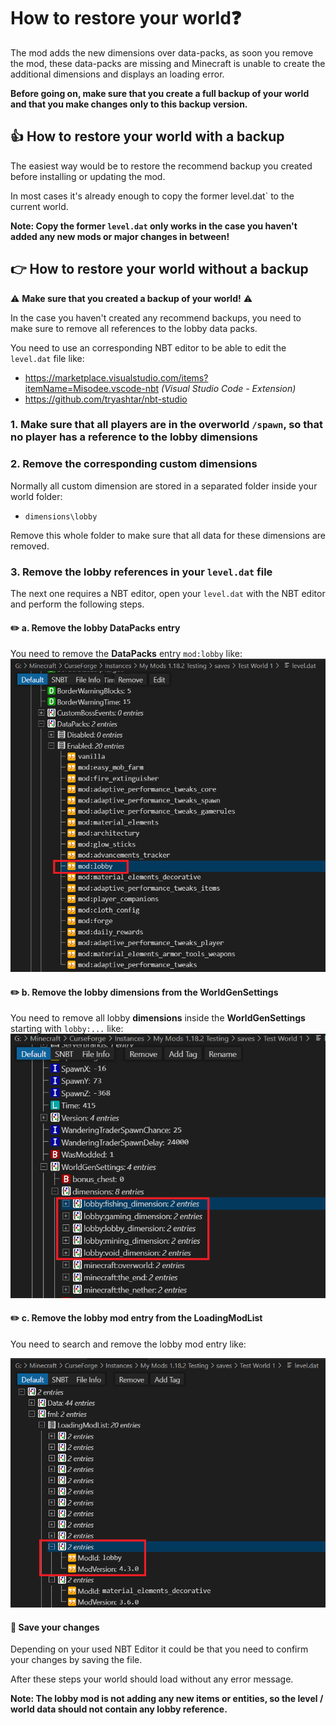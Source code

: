 # How to restore your world❓

The mod adds the new dimensions over data-packs, as soon you remove the mod, these data-packs are missing and Minecraft is unable to create the additional dimensions and displays an loading error.

**Before going on, make sure that you create a full backup of your world and that you make changes only to this backup version.**

## 👍 How to restore your world with a backup

The easiest way would be to restore the recommend backup you created before installing or updating the mod.

In most cases it's already enough to copy the former level.dat` to the current world.

**Note: Copy the former `level.dat` only works in the case you haven't added any new mods or major changes in between!**

## 👉 How to restore your world without a backup

⚠️ **Make sure that you created a backup of your world!** ⚠️

In the case you haven't created any recommend backups, you need to make sure to remove all references to the lobby data packs.

You need to use an corresponding NBT editor to be able to edit the `level.dat` file like:

- <https://marketplace.visualstudio.com/items?itemName=Misodee.vscode-nbt> _(Visual Studio Code - Extension)_
- <https://github.com/tryashtar/nbt-studio>

### 1. Make sure that all players are in the overworld `/spawn`, so that no player has a reference to the lobby dimensions

### 2. Remove the corresponding custom dimensions

Normally all custom dimension are stored in a separated folder inside your world folder:

- `dimensions\lobby`

Remove this whole folder to make sure that all data for these dimensions are removed.

### 3. Remove the lobby references in your `level.dat` file

The next one requires a NBT editor, open your `level.dat` with the NBT editor and perform the following steps.

#### ✏️ a. Remove the lobby DataPacks entry

You need to remove the **DataPacks** entry `mod:lobby` like:
![NBT Editor screenshot](level.dat-DataPacks.png)

#### ✏️ b. Remove the lobby dimensions from the WorldGenSettings

You need to remove all lobby **dimensions** inside the **WorldGenSettings** starting with `lobby:...` like:
![NBT Editor screenshot](level.dat-WorldGenSettings.png)

#### ✏️ c. Remove the lobby mod entry from the LoadingModList

You need to search and remove the lobby mod entry like:

![NBT Editor screenshot](level.dat-LoadingModList.png)

#### 💾 Save your changes

Depending on your used NBT Editor it could be that you need to confirm your changes by saving the file.

After these steps your world should load without any error message.

**Note: The lobby mod is not adding any new items or entities, so the level / world data should not contain any lobby reference.**
